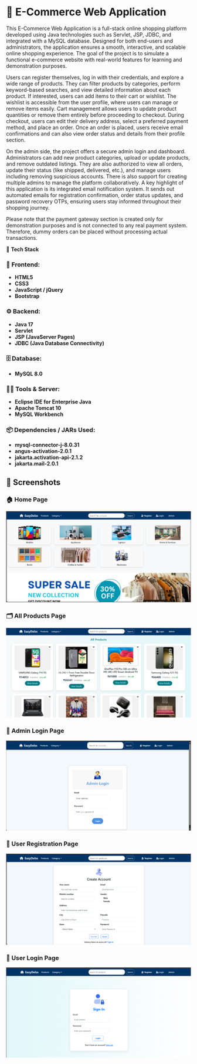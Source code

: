 # 🛒 E-Commerce Web Application

This E-Commerce Web Application is a full-stack online shopping platform developed using Java technologies such as Servlet, JSP, JDBC, and integrated with a MySQL database. Designed for both end-users and administrators, the application ensures a smooth, interactive, and scalable online shopping experience. The goal of the project is to simulate a functional e-commerce website with real-world features for learning and demonstration purposes.

Users can register themselves, log in with their credentials, and explore a wide range of products. They can filter products by categories, perform keyword-based searches, and view detailed information about each product. If interested, users can add items to their cart or wishlist. The wishlist is accessible from the user profile, where users can manage or remove items easily. Cart management allows users to update product quantities or remove them entirely before proceeding to checkout. During checkout, users can edit their delivery address, select a preferred payment method, and place an order. Once an order is placed, users receive email confirmations and can also view order status and details from their profile section.

On the admin side, the project offers a secure admin login and dashboard. Administrators can add new product categories, upload or update products, and remove outdated listings. They are also authorized to view all orders, update their status (like shipped, delivered, etc.), and manage users including removing suspicious accounts. There is also support for creating multiple admins to manage the platform collaboratively. A key highlight of this application is its integrated email notification system. It sends out automated emails for registration confirmation, order status updates, and password recovery OTPs, ensuring users stay informed throughout their shopping journey.

Please note that the payment gateway section is created only for demonstration purposes and is not connected to any real payment system. Therefore, dummy orders can be placed without processing actual transactions.

🧰 **Tech Stack**

### 🎨 Frontend:
- **HTML5**
- **CSS3**
- **JavaScript / jQuery**
- **Bootstrap**

### ⚙️ Backend:
- **Java 17**
- **Servlet**
- **JSP (JavaServer Pages)**
- **JDBC (Java Database Connectivity)**

### 🗄️ Database:
- **MySQL 8.0**

### 🧑‍💻 Tools & Server:
- **Eclipse IDE for Enterprise Java**
- **Apache Tomcat 10**
- **MySQL Workbench**

### 📦 Dependencies / JARs Used:
- **mysql-connector-j-8.0.31**
- **angus-activation-2.0.1**
- **jakarta.activation-api-2.1.2**
- **jakarta.mail-2.0.1**
## 📸 Screenshots

### 🏠 Home Page
![Home Page](screenshots/Home_page.png)

### 🗂️ All Products Page
![All Products](screenshots/All_products.png)

### 🔐 Admin Login Page
![Login Page](screenshots/Admin_login.png)

### 📝 User Registration Page
![Register User](screenshots/Register_user.png)

### 🔐 User Login Page
![User Login](screenshots/User_login.png)




  
